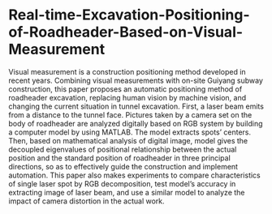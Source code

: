 # Real-time-Excavation-Positioning-of-Roadheader-Based-on-Visual-Measurement
Visual measurement is a construction positioning method developed in recent years. Combining visual measurements with on-site Guiyang subway construction, this paper proposes an automatic positioning method of roadheader excavation, replacing human vision by machine vision, and changing the current situation in tunnel excavation. First, a laser beam emits from a distance to the tunnel face. Pictures taken by a camera set on the body of roadheader are analyzed digitally based on RGB system by building a computer model by using MATLAB. The model extracts spots’ centers. Then, based on mathematical analysis of digital image, model gives the decoupled eigenvalues of positional relationship between the actual position and the standard position of roadheader in three principal directions, so as to effectively guide the construction and implement automation. This paper also makes experiments to compare characteristics of single laser spot by RGB decomposition, test model’s accuracy in extracting image of laser beam, and use a similar model to analyze the impact of camera distortion in the actual work.
